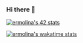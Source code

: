 ### Hi there 👋

[![ermolina's 42 stats](https://badge42.vercel.app/api/v2/cllk7tgu4000608l9539twx7u/stats?cursusId=21&coalitionId=330)](https://github.com/emolina7)

[![ermolina's wakatime stats](https://github-readme-stats.vercel.app/api/wakatime?username=ErwanMolina)](https://github.com/anuraghazra/github-readme-stats)
